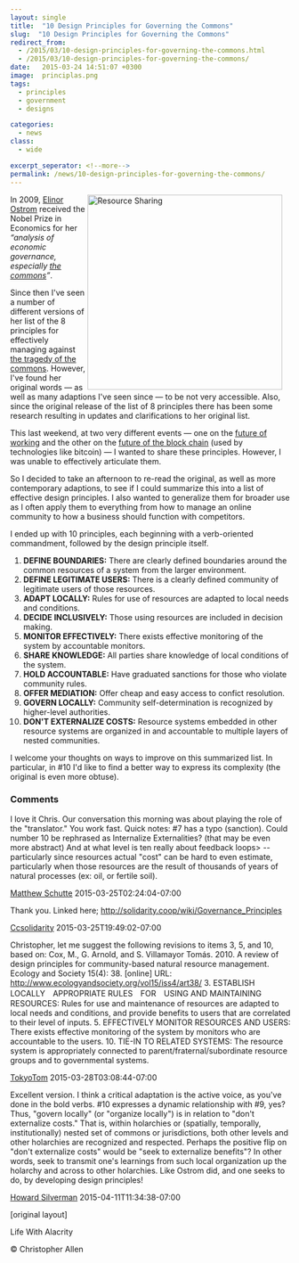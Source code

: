 ```yaml
---
layout: single
title:  "10 Design Principles for Governing the Commons"
slug:  "10 Design Principles for Governing the Commons"
redirect_from:
  - /2015/03/10-design-principles-for-governing-the-commons.html
  - /2015/03/10-design-principles-for-governing-the-commons/
date:   2015-03-24 14:51:07 +0300
image:  principlas.png
tags: 
  - principles
  - government
  - designs

categories:
  - news
class:
  - wide

excerpt_seperator: <!--more-->
permalink: /news/10-design-principles-for-governing-the-commons/
---
```


<a href="#"><img width="350px" style=" margin-right:15px" align="right"  src="{{ site.url }}{{ site.baseurl }}/assets/images/resource_sharing.jpg" alt="Resource Sharing"/></a>
In 2009, [Elinor Ostrom](http://en.wikipedia.org/wiki/Elinor_Ostrom "Wikipedia Page on Elinor Ostrom") received the Nobel Prize in Economics for her _“analysis of economic governance, especially [the commons](http://en.wikipedia.org/wiki/Commons "Wikipedia Page on The Commons")”_.

Since then I've seen a number of different versions of her list of the 8 principles for effectively managing against [the tragedy of the commons](http://en.wikipedia.org/wiki/Tragedy_of_the_commons "Wikipedia Page for The Tragedy of the Commons"). However, I've found her original words — as well as many adaptions I've seen since — to be not very accessible. Also, since the original release of the list of 8 principles there has been some research resulting in updates and clarifications to her original list.

This last weekend, at two very different events — one on the [future of working](http://www.futureofworking.org "Future of Working Summit") and the other on the [future of the block chain](http://crypto.sabir.cc/?page_id=237) (used by technologies like bitcoin) — I wanted to share these principles. However, I was unable to effectively articulate them.

So I decided to take an afternoon to re-read the original, as well as more contemporary adaptions, to see if I could summarize this into a list of effective design principles. I also wanted to generalize them for broader use as I often apply them to everything from how to manage an online community to how a business should function with competitors.

I ended up with 10 principles, each beginning with a verb-oriented commandment, followed by the design principle itself.

1.  **DEFINE BOUNDARIES:** There are clearly defined boundaries around the common resources of a system from the larger environment.
2.  **DEFINE LEGITIMATE USERS:** There is a clearly defined community of legitimate users of those resources.
3.  **ADAPT LOCALLY:** Rules for use of resources are adapted to local needs and conditions.
4.  **DECIDE INCLUSIVELY:** Those using resources are included in decision making.
5.  **MONITOR EFFECTIVELY:** There exists effective monitoring of the system by accountable monitors.
6.  **SHARE KNOWLEDGE:** All parties share knowledge of local conditions of the system.
7.  **HOLD ACCOUNTABLE:** Have graduated sanctions for those who violate community rules.
8.  **OFFER MEDIATION:** Offer cheap and easy access to confict resolution.
9.  **GOVERN LOCALLY:** Community self-determination is recognized by higher-level authorities.
10. **DON'T EXTERNALIZE COSTS:** Resource systems embedded in other resource systems are organized in and accountable to multiple layers of nested communities.

I welcome your thoughts on ways to improve on this summarized list. In particular, in #10 I'd like to find a better way to express its complexity (the original is even more obtuse).

### Comments

I love it Chris. Our conversation this morning was about playing the role of the "translator." You work fast. Quick notes: #7 has a typo (sanction). Could number 10 be rephrased as Internalize Externalities? (that may be even more abstract) And at what level is ten really about feedback loops> -- particularly since resources actual "cost" can be hard to even estimate, particularly when those resources are the result of thousands of years of natural processes (ex: oil, or fertile soil).

[Matthew Schutte](http://matthewschutte.com) 2015-03-25T02:24:04-07:00

Thank you. Linked here; http://solidarity.coop/wiki/Governance_Principles

[Ccsolidarity](http://profile.typepad.com/ccsolidarity) 2015-03-25T19:49:02-07:00

Christopher, let me suggest the following revisions to items 3, 5, and 10, based on: Cox, M., G. Arnold, and S. Villamayor Tomás. 2010. A review of design principles for community-based natural resource management. Ecology and Society 15(4): 38. \[online\] URL: http://www.ecologyandsociety.org/vol15/iss4/art38/ 3. ESTABLISH LOCALLY　APPROPRIATE RULES　FOR　USING AND MAINTAINING RESOURCES: Rules for use and maintenance of resources are adapted to local needs and conditions, and provide benefits to users that are correlated to their level of inputs. 5. EFFECTIVELY MONITOR RESOURCES AND USERS: There exists effective monitoring of the system by monitors who are accountable to the users. 10. TIE-IN TO RELATED SYSTEMS: The resource system is appropriately connected to parent/fraternal/subordinate resource groups and to governmental systems.

[TokyoTom](http://profile.typepad.com/tokyotom) 2015-03-28T03:08:44-07:00

Excellent version. I think a critical adaptation is the active voice, as you've done in the bold verbs. #10 expresses a dynamic relationship with #9, yes? Thus, "govern locally" (or "organize locally") is in relation to "don't externalize costs." That is, within holarchies or (spatially, temporally, institutionally) nested set of commons or jurisdictions, both other levels and other holarchies are recognized and respected. Perhaps the positive flip on "don't externalize costs" would be "seek to externalize benefits"? In other words, seek to transmit one's learnings from such local organization up the holarchy and across to other holarchies. Like Ostrom did, and one seeks to do, by developing design principles!

[Howard Silverman](http://www.solvingforpattern.org/) 2015-04-11T11:34:38-07:00

[original layout]

Life With Alacrity

© Christopher Allen